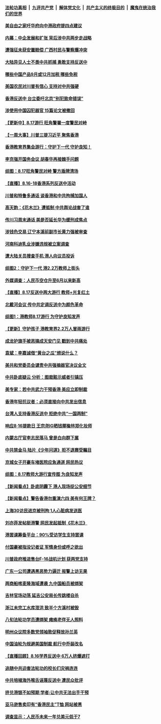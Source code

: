 ####  [法轮功真相](../../../../basic/blob/master/README.md?t=08172200) &nbsp;|&nbsp; [九评共产党](../../../../9ping.md/blob/master/README.md?t=08172200) &nbsp;|&nbsp; [解体党文化](../../../../jtdwh.md/blob/master/README.md?t=08172200)  &nbsp;|&nbsp; [共产主义的终极目的](../../../../gczydzjmd.md/blob/master/README.md?t=08172200) &nbsp;|&nbsp; [魔鬼在统治我们的世界](../../../../mgztzwmdsj.md/blob/master/README.md?t=08172200) 

#### [美自由之家吁华府向中港政府提四点建议](../pages/nsc413/n11460077.md?t=08172200) 

#### [内幕：中企发展和扩张 背后涉中共两步走战略](../pages/nsc413/n11458854.md?t=08172200) 

#### [遭强征未获安置赔偿 广西村民与警察爆冲突](../pages/nsc413/n11460053.md?t=08172200) 

#### [大陆异见人士不畏中共抓捕 勇敢支持反送中](../pages/nsc413/n11459960.md?t=08172200) 

#### [哪些中国产品9月或12月加税 哪些免税](../pages/nsc413/n11454044.md?t=08172200) 

#### [美国农民对川普有信心 支持对中共强硬](../pages/nsc413/n11459962.md?t=08172200) 

#### [香港反送中 台立委吁北京“别犯致命错误”](../pages/nsc413/n11459914.md?t=08172200) 

#### [涉使用中国囚犯器官 15篇论文被撤回](../pages/nsc413/n11459906.md?t=08172200) 

#### [【更新中】8.17游行 旺角警署一度警民对峙](../pages/nsc413/n11459527.md?t=08172200) 

#### [【一周大事】川普三提习近平 聚焦香港](../pages/nsc413/n11458052.md?t=08172200) 

#### [香港教育界集会游行：守护下一代 守护良知！](../pages/nsc413/n11459836.md?t=08172200) 

#### [李克强开国务会议 胡春华再接棘手问题](../pages/nsc413/n11458634.md?t=08172200) 

#### [组图：8.17旺角警民对峙 警方盾牌清场](../pages/nsc413/n11457339.md?t=08172200) 

#### [【直播】8.16-18香港系列反送中活动](../pages/nsc413/n11455862.md?t=08172200) 

#### [川普和特鲁多通话 谈香港和中共拘捕加国人](../pages/nsc413/n11459783.md?t=08172200) 

#### [高天韵：《花木兰》遭抵制 中共舆论战害了谁](../pages/nsc413/n11459027.md?t=08172200) 


#### [传川习周末通话 美是否延长华为缓刑成焦点](../pages/nsc413/n11459697.md?t=08172200) 

#### [涉钱色交易 辽宁本溪前副市长黄力强被审查](../pages/nsc413/n11459677.md?t=08172200) 

#### [河南科迪乳业涉嫌违规被立案调查](../pages/nsc413/n11459521.md?t=08172200) 

#### [遭大陆关员搜查手机 港人向议员投诉](../pages/nsc413/n11459537.md?t=08172200) 

#### [组图2：守护下一代 港2.2万教师上街头](../pages/nsc413/n11457299.md?t=08172200) 

#### [外媒调查：人民币空仓升至6月以来新高](../pages/nsc413/n11458955.md?t=08172200) 

#### [【直播】8.17反送中两大游行 教师+光复红土](../pages/nsc413/n11459235.md?t=08172200) 

#### [北戴河会议 传中共定调反送中为颜色革命](../pages/nsc413/n11459247.md?t=08172200) 

#### [组图1：港教师8.17游行 为守护良知发声](../pages/nsc413/n11457297.md?t=08172200) 

#### [【更新】守护孩子 港教育界2.2万人冒雨游行](../pages/nsc413/n11458957.md?t=08172200) 

#### [成龙护旗手被恶搞成天安门见 戳到中共痛处](../pages/nsc413/n11458861.md?t=08172200) 

#### [袁斌：李嘉诚借“黄台之瓜”想说什么？](../pages/nsc413/n11458670.md?t=08172200) 

#### [美共和党委员会谴责中共强摘器官决议全文](../pages/nsc413/n11438170.md?t=08172200) 

#### [中共卧底疑云 分析：图栽赃示威者引镇压](../pages/nsc413/n11458931.md?t=08172200) 

#### [美专家：若中共武力干预香港 美应立即制裁](../pages/nsc413/n11458852.md?t=08172200) 

#### [香港年轻抗议者：必须直接向中共发出信息](../pages/nsc413/n11458480.md?t=08172200) 

#### [台湾人支持香港反送中 拒绝中共“一国两制”](../pages/nsc413/n11458264.md?t=08172200) 

#### [响应8·16提款日 王宗尧IG晒钱揶揄林郑化妆师](../pages/nsc413/n11458765.md?t=08172200) 

#### [内蒙古厅官李志民落马 曾是白向群下属](../pages/nsc413/n11458579.md?t=08172200) 

#### [中共禁金马 陆片《少年问道》拒不退赛受瞩目](../pages/nsc413/n11458590.md?t=08172200) 

#### [京城女子开豪车堵医院应急通道 网民热议](../pages/nsc413/n11458839.md?t=08172200) 

#### [组图：8.17教师大游行宣传图 为良知发声](../pages/nsc413/n11458751.md?t=08172200) 

#### [【新闻看点】卧底阴霾下 港人现场捉公安细节](../pages/nsc413/n11448967.md?t=08172200) 

#### [【新闻看点】警告香港勿重演六四 美有何王牌？](../pages/nsc413/n11454083.md?t=08172200) 

#### [上海30访民进京被刑拘 1人心脏病发送医](../pages/nsc413/n11458653.md?t=08172200) 

#### [刘亦菲发帖挺港警 网民发起抵制《花木兰》](../pages/nsc413/n11458232.md?t=08172200) 

#### [港罢课筹备平台：90%受访学生支持罢课](../pages/nsc413/n11458562.md?t=08172200) 

#### [付国豪被指没记者证 军情身份或呼之欲出](../pages/nsc413/n11458494.md?t=08172200) 

#### [川普政府推进售台F-16战机计划 获两党支持](../pages/nsc413/n11458582.md?t=08172200) 

#### [广东一公司遭遇黑恶势力逼迁 报警上访无果](../pages/nsc413/n11458547.md?t=08172200) 

#### [两商船喀麦隆海域遭袭 九中国船员被绑架](../pages/nsc413/n11458338.md?t=08172200) 

#### [吉林官场动荡 延吉公安局长传跳楼自杀](../pages/nsc413/n11458278.md?t=08172200) 

#### [浙江未完工水库泄洪 致半个方溪村被毁](../pages/nsc413/n11458247.md?t=08172200) 

#### [八旬法轮功学员遭绑架 瘫痪老伴无人照料](../pages/nsc413/n11424001.md?t=08172200) 

#### [明州众议院多数党领袖敦促释放孙兰英](../pages/nsc413/n11458257.md?t=08172200) 

#### [中国油轮为规避美国制裁 航行中乔装改名](../pages/nsc413/n11458211.md?t=08172200) 

#### [【直播回顾】8.16学界反送中 6万人挤爆遮打](../pages/nsc413/n11458362.md?t=08172200) 

#### [追随中共迫害法轮功的校长们灾祸连连](../pages/nsc413/n11455881.md?t=08172200) 

#### [中共培植海外喉舌诬蔑反送中 遭民众批评](../pages/nsc413/n11457999.md?t=08172200) 

#### [挤兑港银不如预期 学者:让中共无法出手干预](../pages/nsc413/n11458000.md?t=08172200) 


#### [亚马逊售卖印有“香港民主”T恤 网站被黑](../pages/nsc413/n11457687.md?t=08172200) 

#### [调查显示：人民币未来一年兑美元低于7](../pages/nsc413/n11457767.md?t=08172200) 

